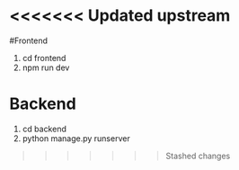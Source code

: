 <<<<<<< Updated upstream
=======
#Frontend
1. cd frontend
2. npm run dev

# Backend
1. cd backend
2. python manage.py runserver
>>>>>>> Stashed changes
